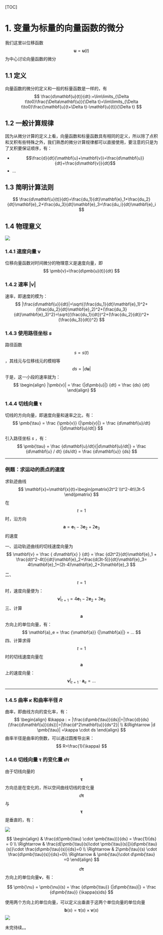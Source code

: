 [TOC]
# 1. 变量为标量的向量函数的微分

我们这里以位移函数 $$\mathbf{u}=\mathbf{u}(t)$$ 为中心讨论向量函数的微分

## 1.1 定义

向量函数的微分的定义和一般的标量函数是一样的，有
$$
\frac{d\mathbf{u}(t)}{dt}:=\lim\limits_{\Delta t\to0}\frac{\Delta\mathbf{u}}{\Delta t}=\lim\limits_{\Delta t\to0}\frac{\mathbf{u}(t+\Delta t)-\mathbf{u}(t)}{\Delta t}
$$

## 1.2 一般计算规律

因为从微分计算的定义上看，向量函数和标量函数具有相同的定义，所以除了点积和叉积有些特殊之外，我们熟悉的微分计算规律都可以直接使用，要注意的只是为了叉积要保证顺序，有：

- $$\frac{d}{dt}(\mathbf{u}+\mathbf{v})=\frac{d\mathbf{u}}{dt}+\frac{d\mathbf{v}}{dt}$$
- ...

## 1.3 **简明计算法则**

$$
\frac{d\mathbf{u}(t)}{dt}=\frac{du_1}{dt}\mathbf{e}_1+\frac{du_2}{dt}\mathbf{e}_2+\frac{du_3}{dt}\mathbf{e}_3=\frac{du_i}{dt}\mathbf{e}_i
$$

## 1.4 物理意义

![](C:\Users\wang\Documents\gitHub\anzhi_notes\continuum_mechanics\picture\1.png)

### 1.4.1 速度向量 $\pmb{v}$ 

位移向量函数对时间微分的物理意义是速度向量，即
$$
\pmb{v}=\frac{d\pmb{u}(t)}{dt}
$$

### 1.4.2 速率 $|\pmb{v}|$

速率，即速度的模为：
$$
|\frac{d\mathbf{u}}{dt}|=\sqrt{(\frac{du_1}{dt}\mathbf{e}_1)^2+(\frac{du_2}{dt}\mathbf{e}_2)^2+(\frac{du_3}{dt}\mathbf{e}_3)^2}=\sqrt{(\frac{du_1}{dt})^2+(\frac{du_2}{dt})^2+(\frac{du_3}{dt})^2}
$$

### 1.4.3 使用路径坐标 $s$ 

路径函数 $$s=s(t)$$ ，其线元与位移线元的模相等
$$
ds=|d\mathbf{u}|
$$
于是，这一小段的速率就为：
$$
\begin{align}
|\pmb{v}|
= \frac {|d\pmb{u}|} {dt}
= \frac {ds} {dt}
\end{align}
$$

### 1.4.4 切线向量 $\pmb{\tau}$

切线的方向向量，即速度向量和速率之比，有：
$$
\pmb{\tau} 
= \frac {\pmb{v}} {|\pmb{v}|}
= \frac {d\mathbf{u}/dt} {|d\mathbf{u}/dt|}
$$

引入路径坐标 $s$ ，有：
$$
\pmb{\tau}
= \frac {d\mathbf{u}/dt}{|d\mathbf{u}/dt|}
= \frac {d\mathbf{u} / dt} {ds/dt}
= \frac {d\mathbf{u}} {ds}
$$

---

### 例题：求运动的质点的速度

求轨迹曲线
$$
\mathbf{x}=\mathbf{x}(t)=\begin{pmatrix}2t^2 \\t^2-4t\\3t-5 \end{pmatrix}
$$
在 $$t=1$$ 时，沿方向 $$\mathbf{a}=\mathbf{e}_1-3\mathbf{e}_2+2\mathbf{e}_3$$ 的速度

一、运动轨迹曲线的切线速度向量为
$$
\mathbf{v} = \frac { d\mathbf{x} } {dt} = \frac {d2t^2}{dt}\mathbf{e}_1 + \frac{d(t^2-4t)}{dt}\mathbf{e}_2+\frac{d(3t-5)}{dt}\mathbf{e}_3= 4t\mathbf{e}_1+(2t-4)\mathbf{e}_2+3\mathbf{e}_3
$$

二、$$t=1$$ 时，速度向量便为：
$$
\mathbf{v}|_{t=1}=4\mathbf{e}_1-2\mathbf{e}_2+3\mathbf{e}_3
$$
三、计算 $$\mathbf{a}$$ 方向上的单位向量，有：
$$
\mathbf{a}_e = \frac {\mathbf{a}} {|\mathbf{a}|} = ...
$$
四、计算求得 $$t=1$$ 时的切线速度向量在 $$\mathbf{a}$$ 上的速度向量：
$$
\mathbf{v}|_{t=1}\cdot \mathbf{a}_e =...
$$

---

### 1.4.5 曲率 $\kappa$ 和曲率半径 $R$

曲率，即曲线方向的变化率，有：
$$
\begin{align}
&\kappa : = |\frac{d\pmb{\tau}}{ds}|=|\frac{d}{ds}(\frac{d\mathbf{u}}{ds})|=|\frac{d^2\mathbf{u}}{ds^2}| \\
&\Rightarrow |d \pmb{\tau}| =\kappa \cdot ds
\end{align}
$$
曲率半径是曲率的倒数，可以通过圆推导出来：
$$
R=\frac{1}{\kappa}
$$

### 1.4.6 切线向量 $\pmb{\tau}$ 的变化量 $d\pmb{\tau}$

由于切线向量的 $$\pmb{\tau}$$ 方向总是在变化的，所以空间曲线切线的变化量 $$ d\pmb{\tau}$$ 与 $$\pmb{\tau}$$ 是垂直的，有：

![](C:\Users\wang\Documents\gitHub\anzhi_notes\continuum_mechanics\picture\4.png)

$$
\begin{align}
 & \frac{d(\pmb{\tau} \cdot \pmb{\tau})}{ds} = \frac{1}{ds} = 0 \\
\Rightarrow & \frac{d[\pmb{\tau}(s)\cdot \pmb{\tau}(s)]}{d\pmb{\tau}(s)}\cdot \frac{d\pmb{\tau}(s)}{ds}=0 \\
\Rightarrow & 2\pmb{\tau}(s) \cdot \frac{d\pmb{\tau}(s)}{ds}=0\\
\Rightarrow & \pmb{\tau}\cdot d\pmb{\tau} =0
\end{align}
$$

$$d\pmb{\tau}$$ 方向上的单位向量$\pmb{\nu}$，有：

$$
\pmb{\nu}
= \pmb{\nu}(s)
= \frac {d\pmb{\tau}} {|d\pmb{\tau}|} 
= \frac {d\pmb{\tau}} {\kappa(s)ds}
$$

使用两个方向上的单位向量，可以定义出垂直于这两个单位向量的单位向量 
$$
\pmb{b}(s)=\pmb{\tau}(s)\times \pmb{\nu}(s)
$$
![](C:\Users\wang\Documents\gitHub\anzhi_notes\continuum_mechanics\picture\5.png)

未完待续。。